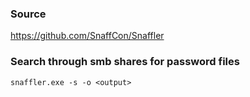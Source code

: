 ### Source
https://github.com/SnaffCon/Snaffler  

### Search through smb shares for password files
```
snaffler.exe -s -o <output>
```


